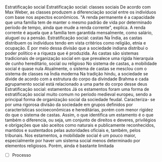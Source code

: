 Estratificação social
Estratificação social: classes sociais
De acordo com Max Weber, as classes produzem a diferenciação social entre os indivíduos com base nos aspectos econômicos.
"A renda permanente é a capacidade que uma família tem de manter o mesmo padrão de vida por determinado período de tempo, ainda que mude a renda corrente", explica. A renda corrente é aquela que a família tem garantida mensalmente, como salário, aluguel ou a pensão.
Estratificação social: castas
Na Índia, as castas distribuem os indivíduos tendo em vista critérios como religião, etnia e ocupação. É por meio dessa divisão que a sociedade indiana distribui o poder político e a riqueza que é produzida.
As castas são sistemas tradicionais de organização social em que prevalece uma rígida hierarquia de cunho hereditário, social ou religioso
No sistema de castas, a mobilidade social é quase nula
Atualmente, o sistema de castas se mesclou com o sistema de classes na Índia moderna
Na tradição hindu, a sociedade se divide de acordo com a estrutura do corpo da divindade Brahma e cada agrupamento social está relacionado a uma parte do corpo desse deus
Estratificação social: estamentos
Já os estamentos foram uma forma de estratificação social muito comum no período medieval europeu, sendo a principal forma de organização social da sociedade feudal. Caracteriza- se por uma rigorosa divisão da sociedade em grupos definidos por características socioeconômicas e hereditárias, porém com menor rigidez do que o sistema de castas. Assim, o que identifica um estamento é o que também o diferencia, ou seja, um conjunto de direitos e deveres, privilégios e obrigações que são aceitos como naturais e publicamente reconhecidos, mantidos e sustentados pelas autoridades oficiais e, também, pelos tribunais.
Nos estamentos, a mobilidade social é um pouco maior, especialmente por haver um sistema social menos determinado por elementos religiosos. Porém, ainda é bastante limitada
- [ ] Processo 
